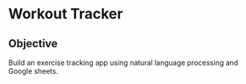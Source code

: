 # Workout Tracker

## Objective

Build an exercise tracking app using natural language processing and Google sheets.


